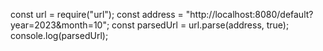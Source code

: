 const url = require("url");
const address = "http://localhost:8080/default?year=2023&month=10";
const parsedUrl = url.parse(address, true);
console.log(parsedUrl);
